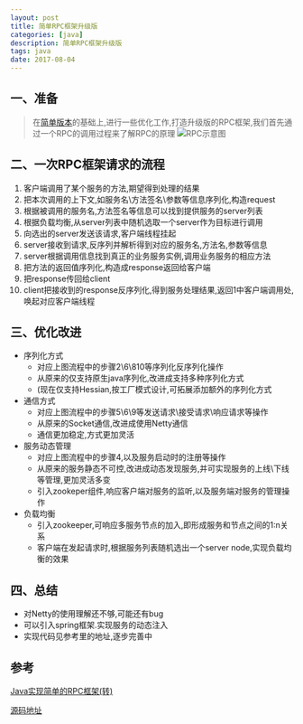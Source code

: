 ```yaml
---
layout: post
title: 简单RPC框架升级版
categories: [java]
description: 简单RPC框架升级版
tags: java
date: 2017-08-04
---
```


## 一、准备

> 在[简单版本](http://nettyxiong.github.io/java/2017/07/26/simple-rpc.html)的基础上,进行一些优化工作,打造升级版的RPC框架,我们首先通过一个RPC的调用过程来了解RPC的原理
![RPC示意图](http://nettyxiong.github.io/images/java/rpcflow.png)


## 二、一次RPC框架请求的流程
1. 客户端调用了某个服务的方法,期望得到处理的结果
2. 把本次调用的上下文,如服务名\方法签名\参数等信息序列化,构造request
3. 根据被调用的服务名,方法签名等信息可以找到提供服务的server列表
4. 根据负载均衡,从server列表中随机选取一个server作为目标进行调用
5. 向选出的server发送该请求,客户端线程挂起
6. server接收到请求,反序列并解析得到对应的服务名,方法名,参数等信息
7. server根据调用信息找到真正的业务服务实例,调用业务服务的相应方法
8. 把方法的返回值序列化,构造成response返回给客户端
9. 把response传回给client
10. client把接收到的response反序列化,得到服务处理结果,返回1中客户端调用处,唤起对应客户端线程

## 三、优化改进
- 序列化方式
	- 对应上图流程中的步骤2\6\810等序列化反序列化操作
	- 从原来的仅支持原生java序列化,改进成支持多种序列化方式
	- (现在仅支持Hessian,按工厂模式设计,可拓展添加额外的序列化方式
- 通信方式
	- 对应上图流程中的步骤5\6\9等发送请求\接受请求\响应请求等操作
	- 从原来的Socket通信,改进成使用Netty通信
	- 通信更加稳定,方式更加灵活
- 服务动态管理
	- 对应上图流程中的步骤4,以及服务启动时的注册等操作
	- 从原来的服务静态不可控,改进成动态发现服务,并可实现服务的上线\下线等管理,更加灵活多变
	- 引入zookeper组件,响应客户端对服务的监听,以及服务端对服务的管理操作
- 负载均衡
	- 引入zookeeper,可响应多服务节点的加入,即形成服务和节点之间的1:n关系
	- 客户端在发起请求时,根据服务列表随机选出一个server node,实现负载均衡的效果

## 四、总结
- 对Netty的使用理解还不够,可能还有bug
- 可以引入spring框架.实现服务的动态注入
- 实现代码见参考里的地址,逐步完善中

## 参考
[Java实现简单的RPC框架(转)](http://sxiong.net/java/2017/07/26/simple-rpc.html)

[源码地址](https://github.com/sixiong/yarpc/tree/master)
